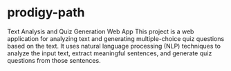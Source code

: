 # prodigy-path
Text Analysis and Quiz Generation Web App  This project is a web application for analyzing text and generating multiple-choice quiz questions based on the text. It uses natural language processing (NLP) techniques to analyze the input text, extract meaningful sentences, and generate quiz questions from those sentences.
